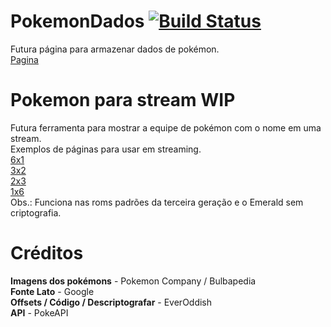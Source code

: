 # PokemonDados [![Build Status](https://travis-ci.org/igorfs10/PokemonSite.svg?branch=master)](https://travis-ci.org/igorfs10/PokemonSite)

Futura página para armazenar dados de pokémon.
<br>
[Pagina](https://igorfs10.github.io/PokemonSite/)

# Pokemon para stream WIP

Futura ferramenta para mostrar a equipe de pokémon com o nome em uma stream.
<br>
Exemplos de páginas para usar em streaming.
<br>
[6x1](https://igorfs10.github.io/PokemonSite/game%206x1.html)
<br>
[3x2](https://igorfs10.github.io/PokemonSite/game%203x2.html)
<br>
[2x3](https://igorfs10.github.io/PokemonSite/game%202x3.html)
<br>
[1x6](https://igorfs10.github.io/PokemonSite/game%201x6.html)
<br>
Obs.: Funciona nas roms padrões da terceira geração e o Emerald sem criptografia.

# Créditos

**Imagens dos pokémons** - Pokemon Company / Bulbapedia
<br>
**Fonte Lato** - Google
<br>
**Offsets / Código / Descriptografar** - EverOddish
<br>
**API** - PokeAPI